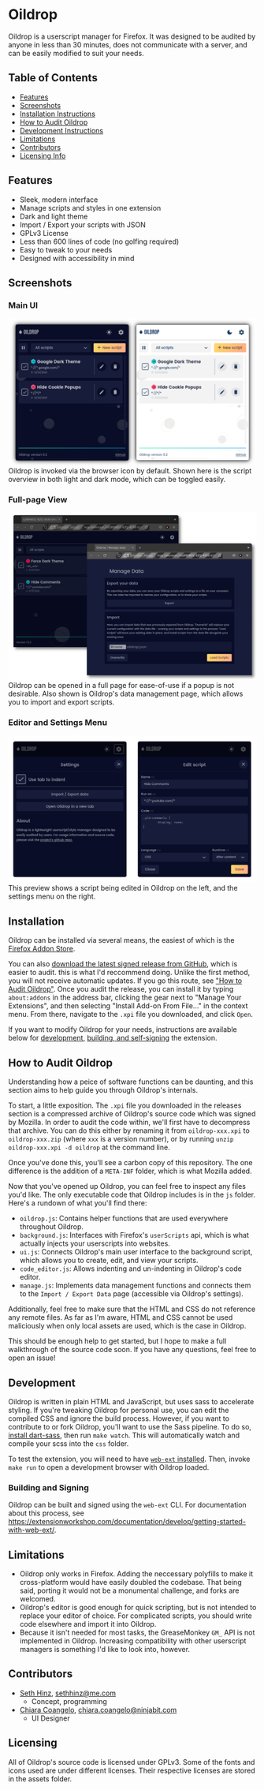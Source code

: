 # Oildrop
Oildrop is a userscript manager for Firefox. It was designed to be audited by anyone in less than
30 minutes, does not communicate with a server, and can be easily modified to suit your needs.

## Table of Contents
- [Features](#features)
- [Screenshots](#screenshots)
- [Installation Instructions](#installation)
- [How to Audit Oildrop](#how-to-audit-oildrop)
- [Development Instructions](#development)
- [Limitations](#limitations)
- [Contributors](#contributors)
- [Licensing Info](#licensing)

## Features
- Sleek, modern interface
- Manage scripts and styles in one extension
- Dark and light theme
- Import / Export your scripts with JSON
- GPLv3 License
- Less than 600 lines of code (no golfing required)
- Easy to tweak to your needs
- Designed with accessibility in mind

## Screenshots
### Main UI
<img src="https://raw.githubusercontent.com/shinzlet/oildrop/media/oildrop-hero.png" alt="An image showing Oildrop in light and dark mode. Several scripts are listed in its overview panel.">
Oildrop is invoked via the browser icon by default. Shown here is the script overview in both light and dark mode, which can be toggled easily.

### Full-page View
<img src="https://raw.githubusercontent.com/shinzlet/oildrop/media/fullscreen_windows.png" alt="Oildrop's data management window and full-screen popup shown in a browser.">
Oildrop can be opened in a full page for ease-of-use if a popup is not desirable. Also shown is Oildrop's data management page, which allows you to import and export scripts.

### Editor and Settings Menu
<img src="https://raw.githubusercontent.com/shinzlet/oildrop/media/menu_demos.png" alt="A preview showing the editor and settings menu in oildrop.">
This preview shows a script being edited in Oildrop on the left, and the settings menu on the right.

## Installation
Oildrop can be installed via several means, the easiest of which is the
[Firefox Addon Store](https://addons.mozilla.org/en-CA/firefox/addon/oildrop/).

You can also [download the latest signed release from GitHub](https://github.com/shinzlet/oildrop/releases),
which is easier to audit. this is what I'd reccommend doing. Unlike the first
method, you will not receive automatic updates. If you go this route, see
["How to Audit Oildrop"](#how-to-audit-oildrop). Once you audit the release,
you can install it by typing `about:addons` in the address bar, clicking the
gear next to "Manage Your Extensions", and then selecting "Install Add-on From
File..." in the context menu. From there, navigate to the `.xpi` file you
downloaded, and click `Open`.

If you want to modify Oildrop for your needs, instructions are available below for
[development](#development), [building, and self-signing](#building-and-signing) the
extension.

## How to Audit Oildrop
Understanding how a peice of software functions can be daunting, and this section aims
to help guide you through Oildrop's internals.

To start, a little exposition. The `.xpi` file you downloaded in the releases
section is a compressed archive of Oildrop's source code which was signed by Mozilla.
In order to audit the code within, we'll first have to decompress that archive. You can
do this either by renaming it from `oildrop-xxx.xpi` to `oildrop-xxx.zip` (where `xxx`
is a version number), or by running `unzip oildrop-xxx.xpi -d oildrop` at the command
line.

Once you've done this, you'll see a carbon copy of this repository. The one difference
is the addition of a `META-INF` folder, which is what Mozilla added.

Now that you've opened up Oildrop, you can feel free to inspect any files you'd like.
The only executable code that Oildrop includes is in the `js` folder. Here's a rundown
of what you'll find there:

- `oildrop.js`: Contains helper functions that are used everywhere throughout Oildrop.
- `background.js`: Interfaces with Firefox's `userScripts` api, which is what actually injects your userscripts into websites.
- `ui.js`: Connects Oildrop's main user interface to the background script, which allows you to create, edit, and view your scripts.
- `code_editor.js`: Allows indenting and un-indenting in Oildrop's code editor.
- `manage.js`: Implements data management functions and connects them to the `Import / Export Data` page (accessible via Oildrop's settings).

Additionally, feel free to make sure that the HTML and CSS do not reference any remote
files. As far as I'm aware, HTML and CSS cannot be used maliciously when only local
assets are used, which is the case in Oildrop.

This should be enough help to get started, but I hope to make a full walkthrough
of the source code soon. If you have any questions, feel free to open an issue!

## Development
Oildrop is written in plain HTML and JavaScript, but uses sass to accelerate styling.
If you're tweaking Oildrop for personal use, you can edit the compiled CSS and ignore
the build process. However, if you want to contribute to or fork Oildrop, you'll want
to use the Sass pipeline. To do so, [install dart-sass](https://sass-lang.com/install),
then run `make watch`. This will automatically watch and compile your scss into the `css` folder.

To test the extension, you will need to have [`web-ext`
installed](https://extensionworkshop.com/documentation/develop/getting-started-with-web-ext/).
Then, invoke `make run` to open a development browser with Oildrop loaded.

### Building and Signing
Oildrop can be built and signed using the `web-ext` CLI. For documentation about this process,
see https://extensionworkshop.com/documentation/develop/getting-started-with-web-ext/.

## Limitations
- Oildrop only works in Firefox. Adding the neccessary polyfills to make it cross-platform would have easily doubled the codebase. That being said, porting it would not be a monumental challenge, and forks are welcomed.
- Oildrop's editor is good enough for quick scripting, but is not intended to replace your editor of choice. For complicated scripts, you should write code elsewhere and import it into Oildrop.
- Because it isn't needed for most tasks, the GreaseMonkey `GM_` API is not implemented in Oildrop. Increasing compatibility with other userscript managers is something I'd like to look into, however.

## Contributors
- [Seth Hinz](https://github.com/shinzlet), [sethhinz@me.com](mailto:sethhinz@me.com)
    + Concept, programming
- [Chiara Coangelo](https://dribbble.com/ChiaraColangelo), [chiara.coangelo@ninjabit.com](mailto:chiara.coangelo@ninjabit.com)
    + UI Designer

## Licensing
All of Oildrop's source code is licensed under GPLv3. Some of the fonts and
icons used are under different licenses.  Their respective licenses are stored
in the assets folder.
